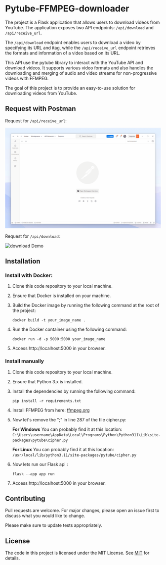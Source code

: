 # Pytube-FFMPEG-downloader

The project is a Flask application that allows users to download videos from YouTube. The application exposes two API endpoints: `/api/download` and `/api/receive_url`.

The `/api/download` endpoint enables users to download a video by specifying its URL and itag, while the `/api/receive_url` endpoint retrieves the formats and information of a video based on its URL.

This API use the pytube library to interact with the YouTube API and download videos. It supports various video formats and also handles the downloading and merging of audio and video streams for non-progressive videos with FFMPEG.

The goal of this project is to provide an easy-to-use solution for downloading videos from YouTube.

## Request with Postman

Request for `/api/receive_url`:  
  
![receiveURL Demo](docs/images/receiveURL.gif)

Request for `/api/download`:
  
![download Demo](docs/images/download.gif)

## Installation

### Install with Docker:

1. Clone this code repository to your local machine.

2. Ensure that Docker is installed on your machine.

3. Build the Docker image by running the following command at the root of the project:

   ```shell
   docker build -t your_image_name .
   ```

4. Run the Docker container using the following command:

   ```shell
   docker run -d -p 5000:5000 your_image_name
   ```

5. Access http://localhost:5000 in your browser.

### Install manually

1. Clone this code repository to your local machine.
2. Ensure that Python 3.x is installed.
3. Install the dependencies by running the following command:
   ```shell
   pip install -r requirements.txt
   ```
4. Install FFMPEG from here: [ffmpeg.org](https://ffmpeg.org/download.html)
5. Now let's remove the ";" in line 287 of the file cipher.py:

   **For Windows**
   You can probably find it at this location:  
    `C:\Users\username\AppData\Local\Programs\Python\Python311\Lib\site-packages\pytube\cipher.py`

   **For Linux**
   You can probably find it at this location:  
    `/usr/local/lib/python3.11/site-packages/pytube/cipher.py`

6. Now lets run our Flask api :
   ```shell
   flask --app app run
   ```
7. Access http://localhost:5000 in your browser.

## Contributing

Pull requests are welcome. For major changes, please open an issue first
to discuss what you would like to change.

Please make sure to update tests appropriately.

## License

The code in this project is licensed under the MIT License. See [MIT](https://choosealicense.com/licenses/mit/) for details.
